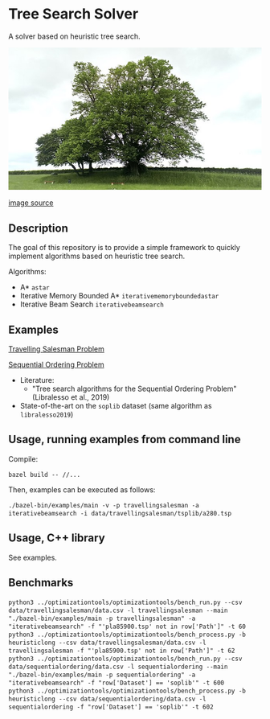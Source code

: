 # Tree Search Solver

A solver based on heuristic tree search.

![treesearch](img/treesearch.jpg?raw=true "treesearch")

[image source](https://commons.wikimedia.org/wiki/File:Saint-L%C3%A9ger-l%C3%A8s-Domart,arbre_de_la_croix_Notre-Dame_14.jpg)

## Description

The goal of this repository is to provide a simple framework to quickly implement algorithms based on heuristic tree search.

Algorithms:
* A\* `astar`
* Iterative Memory Bounded A\* `iterativememoryboundedastar`
* Iterative Beam Search `iterativebeamsearch`

## Examples

[Travelling Salesman Problem](examples/travellingsalesman.hpp)

[Sequential Ordering Problem](examples/sequentialordering.hpp)
* Literature:
  * "Tree search algorithms for the Sequential Ordering Problem" (Libralesso et al., 2019)
* State-of-the-art on the `soplib` dataset (same algorithm as `libralesso2019`)

## Usage, running examples from command line

Compile:
```shell
bazel build -- //...
```

Then, examples can be executed as follows:
```shell
./bazel-bin/examples/main -v -p travellingsalesman -a iterativebeamsearch -i data/travellingsalesman/tsplib/a280.tsp
```

## Usage, C++ library

See examples.

## Benchmarks

```
python3 ../optimizationtools/optimizationtools/bench_run.py --csv data/travellingsalesman/data.csv -l travellingsalesman --main "./bazel-bin/examples/main -p travellingsalesman" -a "iterativebeamsearch" -f "'pla85900.tsp' not in row['Path']" -t 60
python3 ../optimizationtools/optimizationtools/bench_process.py -b heuristiclong --csv data/travellingsalesman/data.csv -l travellingsalesman -f "'pla85900.tsp' not in row['Path']" -t 62
python3 ../optimizationtools/optimizationtools/bench_run.py --csv data/sequentialordering/data.csv -l sequentialordering --main "./bazel-bin/examples/main -p sequentialordering" -a "iterativebeamsearch" -f "row['Dataset'] == 'soplib'" -t 600
python3 ../optimizationtools/optimizationtools/bench_process.py -b heuristiclong --csv data/sequentialordering/data.csv -l sequentialordering -f "row['Dataset'] == 'soplib'" -t 602
```

